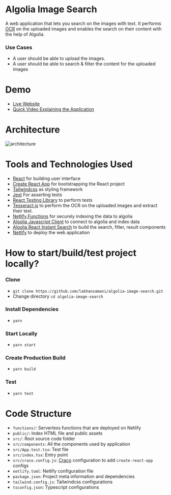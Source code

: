 # Algolia Image Search

A web application that lets you search on the images with text. It performs [OCR](https://en.wikipedia.org/wiki/Optical_character_recognition) on the uploaded images and enables the search on their content with the help of Algolia.

### Use Cases

* A user should be able to upload the images.
* A user should be able to search & filter the content for the uploaded images

# Demo
* [Live Website](https://algolia-image-search.netlify.app/)
* [Quick Video Explaining the Application](https://www.loom.com/share/1e2dc67b7ed341ff9d3956928db7ac4e)

# Architecture
![architecture](https://raw.githubusercontent.com/lakhansamani/algolia-image-search/main/doc/architecture.png)

# Tools and Technologies Used

* [React](https://reactjs.org/) for building user interface
* [Create React App](https://github.com/facebook/create-react-app) for bootstrapping the React project
* [Tailwindcss](https://tailwindcss.com/) as styling framework
* [Jest](https://jestjs.io/) For asserting tests
* [React Testing Library](https://testing-library.com/docs/react-testing-library/intro/) to perform tests
* [Tesseract.js](https://tesseract.projectnaptha.com/) to perform the OCR on the uploaded images and extract their text.
* [Netlify Functions](https://www.netlify.com/products/functions/) for securely indexing the data to algolia
* [Algolia Javascript Client](https://www.algolia.com/doc/api-client/getting-started/install/javascript/?client=javascript) to connect to algolia and index data
* [Algolia React Instant Search](https://github.com/algolia/react-instantsearch) to build the search, filter, result components
* [Netlify](https://www.netlify.com/) to deploy the web application

# How to start/build/test project locally?

### Clone

- `git clone https://github.com/lakhansamani/algolia-image-search.git`
- Change directory `cd algolia-image-search`

### Install Dependencies

- `yarn`

### Start Locally

- `yarn start`

### Create Production Build

- `yarn build`

### Test

- `yarn test`

# Code Structure

- `functions/`: Serverless functions that are deployed on Netlify
- `public/`: Index HTML file and public assets
- `src/`: Root source code folder
- `src/components`: All the components used by application
- `src/App.test.tsx`: Test file
- `src/index.tsx`: Entry point
- `src/craco.config.js`: [Craco](https://github.com/gsoft-inc/craco) configuration to add `create-react-app` configs
- `netlify.toml`: Netlify configuration file
- `package.json`: Project meta information and dependencies
- `tailwind.config.js`: Tailwindcss configurations
- `tsconfig.json`: Typescript configurations

